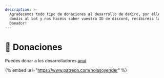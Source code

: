 ```yaml
---
description: >-
  Agradecemos todo tipo de donaciones al desarrollo de deKiro, por ello, si
  donáis al bot y nos hacéis saber vuestra ID de discord, recibiréis la badge de
  Donador!
---
```


# 🥇 Donaciones

Puedes donar a los desarrolladores [aqui](https://www.patreon.com/holasoyender)

{% embed url="https://www.patreon.com/holasoyender" %}
